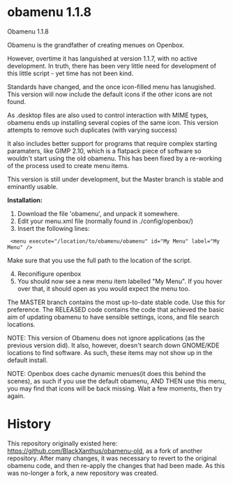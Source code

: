 # obamenu 1.1.8
Obamenu 1.1.8

Obamenu is the grandfather of creating menues on Openbox. 

However, overtime it has languished at version 1.1.7, with no active development. In truth, there has been
very little need for development of this little script - yet time has not been kind. 

Standards have changed, and the once icon-filled menu has lanugished. This version will now include the default icons
if the other icons are not found.

As .desktop files are also used to control interaction with MIME types, obamenu ends up installing several copies of the same
icon. This version attempts to remove such duplicates (with varying success)

It also includes better support for programs that require complex starting paramaters, like GIMP 2.10, which is a flatpack
piece of software so wouldn't start using the old obamenu. This has been fixed by a re-working of the process
used to create menu items. 

This version is still under development, but the Master branch is stable and eminantly usable.

**Installation:**

1. Download the file 'obamenu', and unpack it somewhere. 
2. Edit your menu.xml file (normally found in ./config/openbox/)
3. Insert the following lines: 
```
 <menu execute="/location/to/obamenu/obamenu" id="My Menu" label="My Menu" />
 ```
 Make sure that you use the full path to the location of the script. 
 
 4. Reconifigure openbox
 5. You should now see a new menu item labelled "My Menu". If you hover over that, it should open as you would expect the menu too.
 
 The MASTER branch contains the most up-to-date stable code. Use this for preference. 
 The RELEASED code contains the code that achieved the basic aim of updating obamenu to have sensible settings, icons, and file search locations. 
 
 NOTE: This version of Obamenu does not ignore applications (as the previous version did). It also, however, doesn't search down GNOME/KDE locations to find software. As such, these items may not show up in the default install.
 
 NOTE: Openbox does cache dynamic menues(it does this behind the scenes), as such if you use the default obamenu, AND THEN use this menu, you may find that icons will be back missing. Wait a few moments, then try again.

# History
This repository originally existed here: https://github.com/BlackXanthus/obamenu-old, as a fork of another repository. After many changes, it was necessary to revert to the original obamenu code, and then re-apply the changes that had been made. As this was no-longer a fork, a new repository was created. 
